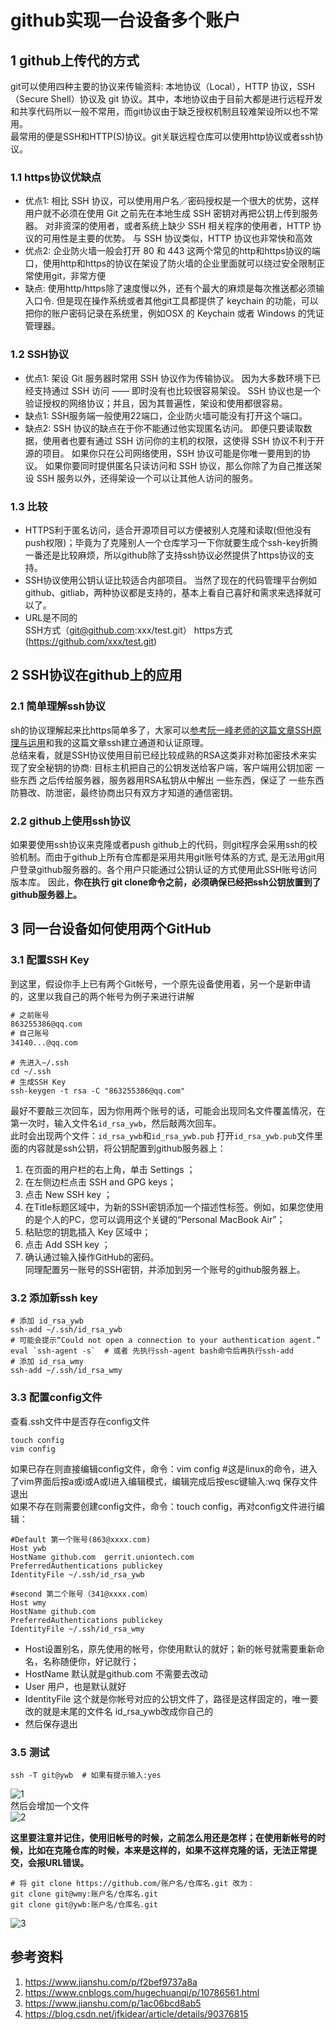 # github实现一台设备多个账户    
## 1 github上传代的方式    
git可以使用四种主要的协议来传输资料: 本地协议（Local），HTTP 协议，SSH（Secure Shell）协议及 git 协议。其中，本地协议由于目前大都是进行远程开发和共享代码所以一般不常用，而git协议由于缺乏授权机制且较难架设所以也不常用。  
最常用的便是SSH和HTTP(S)协议。git关联远程仓库可以使用http协议或者ssh协议。  
### 1.1 https协议优缺点     
- 优点1: 相比 SSH 协议，可以使用用户名／密码授权是一个很大的优势，这样用户就不必须在使用 Git 之前先在本地生成 SSH 密钥对再把公钥上传到服务器。 对非资深的使用者，或者系统上缺少 SSH 相关程序的使用者，HTTP 协议的可用性是主要的优势。 与 SSH 协议类似，HTTP 协议也非常快和高效  
- 优点2: 企业防火墙一般会打开 80 和 443 这两个常见的http和https协议的端口，使用http和https的协议在架设了防火墙的企业里面就可以绕过安全限制正常使用git，非常方便  
- 缺点: 使用http/https除了速度慢以外，还有个最大的麻烦是每次推送都必须输入口令. 但是现在操作系统或者其他git工具都提供了 keychain 的功能，可以把你的账户密码记录在系统里，例如OSX 的 Keychain 或者 Windows 的凭证管理器。  
### 1.2 SSH协议    
- 优点1: 架设 Git 服务器时常用 SSH 协议作为传输协议。 因为大多数环境下已经支持通过 SSH 访问 —— 即时没有也比较很容易架设。 SSH 协议也是一个验证授权的网络协议；并且，因为其普遍性，架设和使用都很容易。  
- 缺点1: SSH服务端一般使用22端口，企业防火墙可能没有打开这个端口。  
- 缺点2: SSH 协议的缺点在于你不能通过他实现匿名访问。 即便只要读取数据，使用者也要有通过 SSH 访问你的主机的权限，这使得 SSH 协议不利于开源的项目。 如果你只在公司网络使用，SSH 协议可能是你唯一要用到的协议。 如果你要同时提供匿名只读访问和 SSH 协议，那么你除了为自己推送架设 SSH 服务以外，还得架设一个可以让其他人访问的服务。  
### 1.3 比较  
- HTTPS利于匿名访问，适合开源项目可以方便被别人克隆和读取(但他没有push权限)；毕竟为了克隆别人一个仓库学习一下你就要生成个ssh-key折腾一番还是比较麻烦，所以github除了支持ssh协议必然提供了https协议的支持。  
- SSH协议使用公钥认证比较适合内部项目。 当然了现在的代码管理平台例如github、gitliab，两种协议都是支持的，基本上看自己喜好和需求来选择就可以了。  
- URL是不同的    
SSH方式（git@github.com:xxx/test.git）
https方式 (https://github.com/xxx/test.git)
## 2 SSH协议在github上的应用  
### 2.1 简单理解ssh协议  
sh的协议理解起来比https简单多了，大家可以[参考阮一峰老师的这篇文章SSH原理与运用](https://blog.csdn.net/Leia21/article/details/93874986)和我的这篇文章ssh建立通道和认证原理。  
总结来看，就是SSH协议使用目前已经比较成熟的RSA这类非对称加密技术来实现了安全秘钥的协商: 目标主机把自己的公钥发送给客户端，客户端用公钥加密 一些东西 之后传给服务器，服务器用RSA私钥从中解出 一些东西，保证了 一些东西 防篡改、防泄密，最终协商出只有双方才知道的通信密钥。  
### 2.2 github上使用ssh协议  
如果要使用ssh协议来克隆或者push github上的代码，则git程序会采用ssh的校验机制。而由于github上所有仓库都是采用共用git账号体系的方式, 是无法用git用户登录github服务器的。各个用户只能通过公钥认证的方式使用此SSH账号访问版本库。 因此，**你在执行 git clone命令之前，必须确保已经把ssh公钥放置到了github服务器上。**    
## 3 同一台设备如何使用两个GitHub  
### 3.1 配置SSH Key  
到这里，假设你手上已有两个Git帐号，一个原先设备使用着，另一个是新申请的，这里以我自己的两个帐号为例子来进行讲解  
```txt
# 之前账号 
863255386@qq.com
# 自己账号
34140...@qq.com
```
```shell
# 先进入~/.ssh
cd ~/.ssh 
# 生成SSH Key
ssh-keygen -t rsa -C "863255386@qq.com"    
```
最好不要敲三次回车，因为你用两个账号的话，可能会出现同名文件覆盖情况，在第一次时，输入文件名`id_rsa_ywb`，然后敲两次回车。  
此时会出现两个文件：`id_rsa_ywb`和`id_rsa_ywb.pub`
打开`id_rsa_ywb.pub`文件里面的内容就是ssh公钥，将公钥配置到github服务器上：  

1. 在页面的用户栏的右上角，单击  Settings ；  
2. 在左侧边栏点击 SSH and GPG keys；  
3. 点击   New SSH key ；  
4. 在Title标题区域中，为新的SSH密钥添加一个描述性标签。例如，如果您使用的是个人的PC，您可以调用这个关键的“Personal MacBook Air”；  
5. 粘贴您的钥匙插入 Key 区域中；  
6. 点击  Add SSH key ；  
7. 确认通过输入操作GitHub的密码。  
同理配置另一账号的SSH密钥，并添加到另一个账号的github服务器上。  
### 3.2 添加新ssh key  
```shell
# 添加 id_rsa_ywb
ssh-add ~/.ssh/id_rsa_ywb
# 可能会提示“Could not open a connection to your authentication agent.”  
eval `ssh-agent -s`  # 或者 先执行ssh-agent bash命令后再执行ssh-add
# 添加 id_rsa_wmy
ssh-add ~/.ssh/id_rsa_wmy
```
### 3.3 配置config文件  
查看.ssh文件中是否存在config文件  
```shell
touch config
vim config
```
如果已存在则直接编辑config文件，命令：vim config #这是linux的命令，进入了vim界面后按a或i或A或I进入编辑模式，编辑完成后按esc键输入:wq 保存文件退出  
如果不存在则需要创建config文件，命令：touch config，再对config文件进行编辑：  

```shell
#Default 第一个账号(863@xxxx.com)
Host ywb
HostName github.com  gerrit.uniontech.com
PreferredAuthentications publickey
IdentityFile ~/.ssh/id_rsa_ywb

#second 第二个账号（341@xxxx.com）
Host wmy
HostName github.com
PreferredAuthentications publickey
IdentityFile ~/.ssh/id_rsa_wmy
```
- Host设置别名，原先使用的帐号，你使用默认的就好；新的帐号就需要重新命名，名称随便你，好记就行；  
- HostName 默认就是github.com 不需要去改动  
- User 用户，也是默认就好  
- IdentityFile 这个就是你帐号对应的公钥文件了，路径是这样固定的，唯一要改的就是末尾的文件名  id_rsa_ywb改成你自己的  
- 然后保存退出  
### 3.5 测试    
```shell
ssh -T git@ywb  # 如果有提示输入:yes
```
![1](./img/010_1.png)  
然后会增加一个文件  
![2](./img/010_2.png)  

**这里要注意并记住，使用旧帐号的时候，之前怎么用还是怎样；在使用新帐号的时候，比如在克隆仓库的时候，本来是这样的，如果不这样克隆的话，无法正常提交，会报URL错误。**     

```shell
# 将 git clone https://github.com/账户名/仓库名.git 改为：  
git clone git@wmy:账户名/仓库名.git
git clone git@ywb:账户名/仓库名.git
```
![3](./img/010_3.png)



## 参考资料  
1. https://www.jianshu.com/p/f2bef9737a8a  
2. https://www.cnblogs.com/hugechuanqi/p/10786561.html  
3. https://www.jianshu.com/p/1ac06bcd8ab5  
4. https://blog.csdn.net/jfkidear/article/details/90376815  

